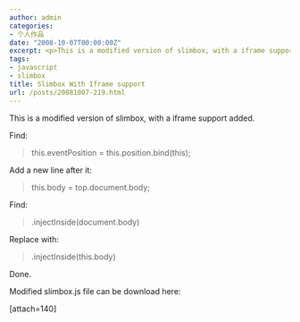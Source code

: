 ```yaml
---
author: admin
categories:
- 个人作品
date: "2008-10-07T00:00:00Z"
excerpt: <p>This is a modified version of slimbox, with a iframe support added.</p>
tags:
- javascript
- slimbox
title: Slimbox With Iframe support
url: /posts/20081007-219.html
---
```

This is a modified version of slimbox, with a iframe support added.

Find:

> this.eventPosition = this.position.bind(this);

Add a new line after it:

> this.body = top.document.body;

Find: 

> .injectInside(document.body)

Replace with:

> .injectInside(this.body)

Done.

Modified slimbox.js file can be download here:

[attach=140]